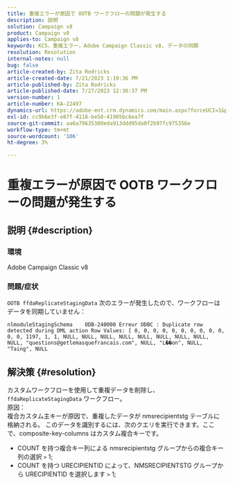 ```yaml
---
title: 重複エラーが原因で OOTB ワークフローの問題が発生する
description: 説明
solution: Campaign v8
product: Campaign v8
applies-to: Campaign v8
keywords: KCS，重複エラー，Adobe Campaign Classic v8, データの同期
resolution: Resolution
internal-notes: null
bug: false
article-created-by: Zita Rodricks
article-created-date: 7/21/2023 1:19:36 PM
article-published-by: Zita Rodricks
article-published-date: 7/27/2023 12:36:37 PM
version-number: 1
article-number: KA-22497
dynamics-url: https://adobe-ent.crm.dynamics.com/main.aspx?forceUCI=1&pagetype=entityrecord&etn=knowledgearticle&id=7bfa0e37-c927-ee11-9966-6045bd0065b6
exl-id: cc9b6e3f-e87f-4118-be58-41905bc6ea7f
source-git-commit: aa6a79635380eda913ddd95da0f2b97fc975356e
workflow-type: tm+mt
source-wordcount: '106'
ht-degree: 3%

---
```


# 重複エラーが原因で OOTB ワークフローの問題が発生する

## 説明 {#description}


### 環境

Adobe Campaign Classic v8

### 問題/症状

`OOTB ffdaReplicateStagingData` 次のエラーが発生したので、ワークフローはデータを同期していません：

`nlmoduleStagingSchema    ODB-240000 Erreur ODBC : Duplicate row detected during DML action Row Values: [ 0, 0, 0, 0, 0, 0, 0, 0, 0, 0, 0, 0, 1197, 1, 1, NULL, NULL, NULL, NULL, NULL, NULL, NULL, NULL, NULL, "questions@getlemasquefrancais.com", NULL, "L��on", NULL, "Taing", NULL`




## 解決策 {#resolution}


カスタムワークフローを使用して重複データを削除し、 `ffdaReplicateStagingData` ワークフロー。
<br>原因： <br>
複合カスタム主キーが原因で、重複したデータが nmsrecipientstg テーブルに格納される。 このデータを識別するには、次のクエリを実行できます。ここで、composite-key-columns はカスタム複合キーです。

- COUNT を持つ複合キー列による nmsrecipientstg グループからの複合キー列の選択 `>`  1;
- COUNT を持つ URECIPIENTID によって、NMSRECIPIENTSTG グループから URECIPIENTID を選択します `>`  1;
